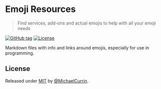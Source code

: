 # Emoji Resources
> Find services, add-ons and actual emojis to help with all your emoji needs

[![GitHub tag](https://img.shields.io/github/tag/MichaelCurrin/emoji-resources?include_prereleases=&sort=semver)](https://github.com/MichaelCurrin/emoji-resources/releases/)
[![License](https://img.shields.io/badge/License-MIT-blue)](#license)


Markdown files with info and links around emojis, especially for use in programming.


## License

Released under [MIT](/LICENSE) by [@MichaelCurrin](https://github.com/MichaelCurrin).
